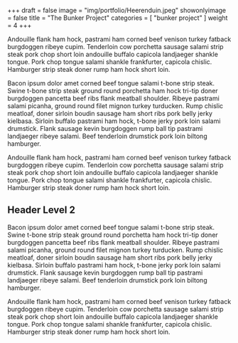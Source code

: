 +++
draft = false
image = "img/portfolio/Heerenduin.jpeg"
showonlyimage = false
title = "The Bunker Project"
categories = [ "bunker project" ]
weight = 4
+++

Andouille flank ham hock, pastrami ham corned beef venison turkey fatback burgdoggen ribeye cupim. Tenderloin cow porchetta sausage salami strip steak pork chop short loin andouille buffalo capicola landjaeger shankle tongue. Pork chop tongue salami shankle frankfurter, capicola chislic. Hamburger strip steak doner rump ham hock short loin.
<!--more-->

Bacon ipsum dolor amet corned beef tongue salami t-bone strip steak. Swine t-bone strip steak ground round porchetta ham hock tri-tip doner burgdoggen pancetta beef ribs flank meatball shoulder. Ribeye pastrami salami picanha, ground round filet mignon turkey turducken. Rump chislic meatloaf, doner sirloin boudin sausage ham short ribs pork belly jerky kielbasa. Sirloin buffalo pastrami ham hock, t-bone jerky pork loin salami drumstick. Flank sausage kevin burgdoggen rump ball tip pastrami landjaeger ribeye salami. Beef tenderloin drumstick pork loin biltong hamburger.

Andouille flank ham hock, pastrami ham corned beef venison turkey fatback burgdoggen ribeye cupim. Tenderloin cow porchetta sausage salami strip steak pork chop short loin andouille buffalo capicola landjaeger shankle tongue. Pork chop tongue salami shankle frankfurter, capicola chislic. Hamburger strip steak doner rump ham hock short loin.

## Header Level 2

Bacon ipsum dolor amet corned beef tongue salami t-bone strip steak. Swine t-bone strip steak ground round porchetta ham hock tri-tip doner burgdoggen pancetta beef ribs flank meatball shoulder. Ribeye pastrami salami picanha, ground round filet mignon turkey turducken. Rump chislic meatloaf, doner sirloin boudin sausage ham short ribs pork belly jerky kielbasa. Sirloin buffalo pastrami ham hock, t-bone jerky pork loin salami drumstick. Flank sausage kevin burgdoggen rump ball tip pastrami landjaeger ribeye salami. Beef tenderloin drumstick pork loin biltong hamburger.

Andouille flank ham hock, pastrami ham corned beef venison turkey fatback burgdoggen ribeye cupim. Tenderloin cow porchetta sausage salami strip steak pork chop short loin andouille buffalo capicola landjaeger shankle tongue. Pork chop tongue salami shankle frankfurter, capicola chislic. Hamburger strip steak doner rump ham hock short loin.
